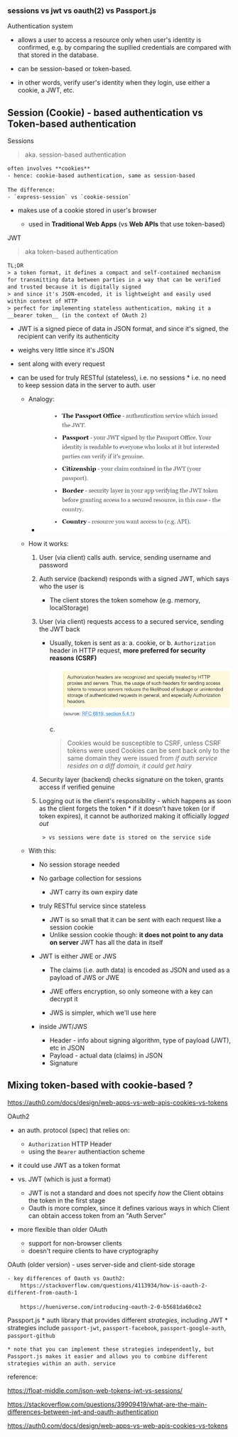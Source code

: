 ### sessions vs jwt vs oauth(2) vs Passport.js

Authentication system
  * allows a user to access a resource only when user's identity is
  confirmed, e.g. by comparing the supllied credentials are compared
  with that stored in the database.

  * can be session-based or token-based. 
  
  * in other words, verify user's identity when they login,
  use either a cookie, a JWT, etc.


## Session (Cookie) - based authentication vs Token-based authentication

Sessions
  > aka. session-based authentication

	often involves **cookies**
	- hence: cookie-based authentication, same as session-based

	The difference:
	- `express-session` vs `cookie-session`

  * makes use of a cookie stored in user's browser
	
	* used in __Traditional Web Apps__ (vs __Web APIs__ that use token-based)
    
JWT 
  > aka token-based authentication

	TL;DR
	> a token format, it defines a compact and self-contained mechanism for transmitting data between parties in a way that can be verified and trusted because it is digitally signed
	> and since it's JSON-encoded, it is lightweight and easily used within context of HTTP
	> perfect for implementing stateless authentication, making it a 
	__bearer token__ (in the context of OAuth 2)

  * JWT is a signed piece of data in JSON format, and since it's signed, 
    the recipient can verify its authenticity
  * weighs very little since it's JSON
  * sent along with every request
  * can be used for truly RESTful (stateless), i.e. no sessions
		* i.e. no need to keep session data in the server to auth. user
	
	* Analogy: 
		* ![](./screens/2019-01-19-16-48-06.png)
	
	* How it works:
		1. User (via client) calls auth. service, sending username and password
		2. Auth service (backend) responds with a signed JWT, which says who the user is
			 * The client stores the token somehow (e.g. memory, localStorage)	 
		3. User (via client) requests access to a secured service, sending the JWT back
			 * Usually, token is sent as a: 
			 	 a. cookie, or 
				 b. `Authorization` header in HTTP request, __more preferred for security reasons (CSRF)__

				![](./screens/2019-01-19-18-55-09.png)

				c. 	
				 > Cookies would be susceptible to CSRF, unless CSRF tokens were used
				 > Cookies can be sent back only to the same domain they were issued from
				  _if auth service resides on a diff domain, it could get hairy_
		4. Security layer (backend) checks signature on the token, 
			grants access if verified genuine
		5. Logging out is the client's responsibility - which happens as soon as the client forgets the token
				* if it doesn't have token (or if token expires), it cannot be authorized
				making it officially _logged out_

				> vs sessions were date is stored on the service side

	 * With this:
	 	* No session storage needed
		* No garbage collection for sessions 
			* JWT carry its own expiry date
		* truly RESTful service since stateless
			* JWT is so small that it can be sent with each request like a session cookie
			* Unlike session cookie though: __it does not point to any data on server__
				JWT has all the data in itself

		* JWT is either JWE or JWS
			* The claims (i.e. auth data) is encoded as JSON and used as a payload of JWS or JWE


			* JWE offers encryption, so only someone with a key can decrypt it
			* JWS is simpler, which we'll use here

		* inside JWT/JWS
			- Header - info about signing algorithm, type of payload (JWT), etc in JSON
			- Payload - actual data (claims) in JSON
			- Signature


## Mixing token-based with cookie-based ?

https://auth0.com/docs/design/web-apps-vs-web-apis-cookies-vs-tokens

OAuth2
- an auth. protocol (spec) that relies on:
	* `Authorization` HTTP Header
	* using the `Bearer` authentiaction scheme

- it could use JWT as a token format

- vs. JWT (which is just a format)
	* JWT is not a standard and does not specify *how* the Client obtains the token in the first stage
	* Oauth is more complex, since it defines various ways in which Client can obtain access token from an "Auth Server"

- more flexible than older OAuth
	* support for non-browser clients
	* doesn't require clients to have cryptography

OAuth (older version)
	- uses server-side and client-side storage

	- key differences of Oauth vs Oauth2:
		https://stackoverflow.com/questions/4113934/how-is-oauth-2-different-from-oauth-1

		https://hueniverse.com/introducing-oauth-2-0-b5681da60ce2

Passport.js
	* auth library that provides different *strategies*, including JWT
	* strategies include `passport-jwt`, `passport-facebook`, `passport-google-auth`, `passport-github`

	* note that you can implement these strategies independently, but Passport.js makes it easier and allows you to combine different strategies within an auth. service	


reference:

https://float-middle.com/json-web-tokens-jwt-vs-sessions/

https://stackoverflow.com/questions/39909419/what-are-the-main-differences-between-jwt-and-oauth-authentication

https://auth0.com/docs/design/web-apps-vs-web-apis-cookies-vs-tokens
